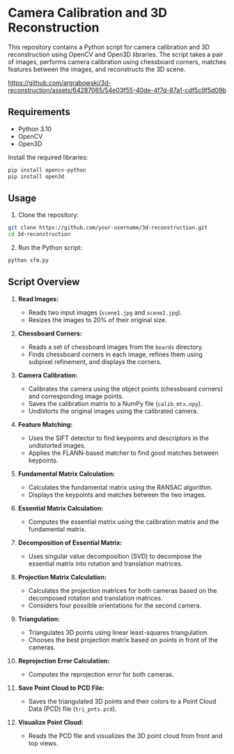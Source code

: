 # Camera Calibration and 3D Reconstruction

This repository contains a Python script for camera calibration and 3D reconstruction using OpenCV and Open3D libraries. The script takes a pair of images, performs camera calibration using chessboard corners, matches features between the images, and reconstructs the 3D scene.

https://github.com/argrabowski/3d-reconstruction/assets/64287065/54e03f55-40de-4f7d-87a1-cdf5c9f5d09b

## Requirements

- Python 3.10
- OpenCV
- Open3D

Install the required libraries:

```bash
pip install opencv-python
pip install open3d
```

## Usage

1. Clone the repository:

```bash
git clone https://github.com/your-username/3d-reconstruction.git
cd 3d-reconstruction
```

2. Run the Python script:

```bash
python sfm.py
```

## Script Overview

1. **Read Images:**
   - Reads two input images (`scene1.jpg` and `scene2.jpg`).
   - Resizes the images to 20% of their original size.

2. **Chessboard Corners:**
   - Reads a set of chessboard images from the `boards` directory.
   - Finds chessboard corners in each image, refines them using subpixel refinement, and displays the corners.

3. **Camera Calibration:**
   - Calibrates the camera using the object points (chessboard corners) and corresponding image points.
   - Saves the calibration matrix to a NumPy file (`calib_mtx.npy`).
   - Undistorts the original images using the calibrated camera.

4. **Feature Matching:**
   - Uses the SIFT detector to find keypoints and descriptors in the undistorted images.
   - Applies the FLANN-based matcher to find good matches between keypoints.

5. **Fundamental Matrix Calculation:**
   - Calculates the fundamental matrix using the RANSAC algorithm.
   - Displays the keypoints and matches between the two images.

6. **Essential Matrix Calculation:**
   - Computes the essential matrix using the calibration matrix and the fundamental matrix.

7. **Decomposition of Essential Matrix:**
   - Uses singular value decomposition (SVD) to decompose the essential matrix into rotation and translation matrices.

8. **Projection Matrix Calculation:**
   - Calculates the projection matrices for both cameras based on the decomposed rotation and translation matrices.
   - Considers four possible orientations for the second camera.

9. **Triangulation:**
   - Triangulates 3D points using linear least-squares triangulation.
   - Chooses the best projection matrix based on points in front of the cameras.

10. **Reprojection Error Calculation:**
    - Computes the reprojection error for both cameras.

11. **Save Point Cloud to PCD File:**
    - Saves the triangulated 3D points and their colors to a Point Cloud Data (PCD) file (`tri_pnts.pcd`).

12. **Visualize Point Cloud:**
    - Reads the PCD file and visualizes the 3D point cloud from front and top views.

